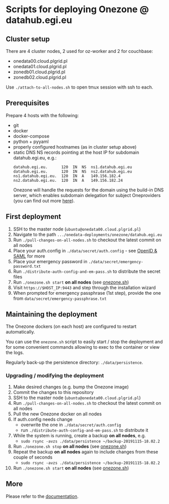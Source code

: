 # Scripts for deploying Onezone @ datahub.egi.eu

## Cluster setup

There are 4 cluster nodes, 2 used for oz-worker and 2 for couchbase:
* onedata00.cloud.plgrid.pl
* onedata01.cloud.plgrid.pl
* zonedb01.cloud.plgrid.pl
* zonedb02.cloud.plgrid.pl

Use `./attach-to-all-nodes.sh` to open tmux session with ssh to each.


## Prerequisites

Prepare 4 hosts with the following:
* git
* docker
* docker-compose
* python + pyyaml
* properly configured hostnames (as in cluster setup above)
* static DNS NS records pointing at the host IP for subdomain datahub.egi.eu, e.g.:
  ```
  datahub.egi.eu.      120  IN  NS  ns1.datahub.egi.eu
  datahub.egi.eu.      120  IN  NS  ns2.datahub.egi.eu
  ns1.datahub.egi.eu.  120  IN  A   149.156.182.4
  ns2.datahub.egi.eu.  120  IN  A   149.156.182.24
  ```
  Onezone will handle the requests for the domain using the build-in DNS server,
  which enables subdomain delegation for subject Oneproviders (you can find out
  more [here][Subdomain delegation]).


## First deployment

1. SSH to the master node (`ubuntu@onedata00.cloud.plgrid.pl`)
2. Navigate to the path `.../onedata-deployments/onezone/datahub.egi.eu`
3. Run `./pull-changes-on-all-nodes.sh` to checkout the latest commit on all nodes
4. Place your auth.config in `./data/secret/auth.config` - see [OpenID & SAML] for more
5. Place your emergency password in `./data/secret/emergency-password.txt`
6. Run `./distribute-auth-config-and-em-pass.sh` to distribute the secret files 
7. Run `./onezone.sh start` **on all nodes** (see [onezone.sh]) 
8. Visit `https://$HOST_IP:9443` and step through the installation wizard
9. When prompted for emergency passphrase (1st step), provide the one from `data/secret/emergency-passphrase.txt`


## Maintaining the deployment

The Onezone dockers (on each host) are configured to restart automatically. 

You can use the `onezone.sh` script to easily start / stop the deployment and
for some convenient commands allowing to exec to the container or view the logs.

Regularly back-up the persistence directory: `./data/persistence`.

### Upgrading / modifying the deployment

1. Make desired changes (e.g. bump the Onezone image)
2. Commit the changes to this repository
3. SSH to the master node (`ubuntu@onedata00.cloud.plgrid.pl`)
4. Run `./pull-changes-on-all-nodes.sh` to checkout the latest commit on all nodes
5. Pull the new Onezone docker on all nodes
6. If auth.config needs change
    * overwrite the one in `./data/secret/auth.config`
    * run `./distribute-auth-config-and-em-pass.sh` to distribute it
7. While the system is running, create a backup **on all nodes**, e.g.
    * `sudo rsync -avzs ./data/persistence ~/backup-20191115-18.02.2` 
8. Run `./onezone.sh stop` **on all nodes** (see [onezone.sh]) 
9. Repeat the backup **on all nodes** again to include changes from these couple of seconds
    * `sudo rsync -avzs ./data/persistence ~/backup-20191115-18.02.2` 
10. Run `./onezone.sh start` **on all nodes** (see [onezone.sh]) 


## More

Please refer to the [documentation][onezone docs].


[Subdomain delegation]: https://onedata.org/#/home/documentation/doc/administering_onedata/onezone_tutorial[dns-records-setup-for-subdomain-delegation].html
[onezone.sh]: ../../README.md#onezone.sh
[OpenID & SAML]: https://onedata.org/#/home/documentation/doc/administering_onedata/openid_saml_configuration/openid_saml_configuration_19_02.html
[onezone docs]: https://onedata.org/#/home/documentation/doc/administering_onedata/onezone_tutorial.html
